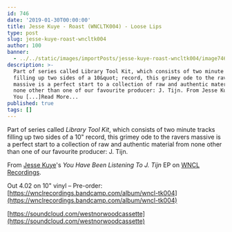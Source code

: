 ```yaml
---
id: 746
date: '2019-01-30T00:00:00'
title: Jesse Kuye - Roast (WNCLTK004) - Loose Lips
type: post
slug: jesse-kuye-roast-wncltk004
author: 100
banner:
  - ../../static/images/importPosts/jesse-kuye-roast-wncltk004/image746.jpeg
description: >-
  Part of series called Library Tool Kit, which consists of two minute tracks
  filling up two sides of a 10&quot; record, this grimey ode to the ravers
  massive is a perfect start to a collection of raw and authentic material from
  none other than one of our favourite producer: J. Tijn. From Jesse Kuye&#39;s
  You [...]Read More...
published: true
tags: []
---
```

Part of series called _Library Tool Kit_, which consists of two minute tracks filling up two sides of a 10" record, this grimey ode to the ravers massive is a perfect start to a collection of raw and authentic material from none other than one of our favourite producer: J. Tijn.

From [Jesse Kuye](https://www.discogs.com/artist/4259716-Jesse-Kuye)'s _You Have Been Listening To J. Tijn_ EP on [WNCL Recordings](https://wnclrecordings.bandcamp.com).

Out 4.02 on 10" vinyl – Pre-order: [https://wnclrecordings.bandcamp.com/album/wncl-tk004](https://wnclrecordings.bandcamp.com/album/wncl-tk004)

[https://soundcloud.com/westnorwoodcassette](https://soundcloud.com/westnorwoodcassette)